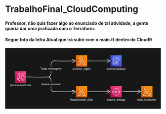 # TrabalhoFinal_CloudComputing

#### Professor, não quis fazer algo ao enunciado de tal atividade, a gente queria dar uma praticada com o Terraform. 
#### Segue foto da Infra Atual que irá subir com o main.tf dentro do Cloud9
<img src="image.png">
